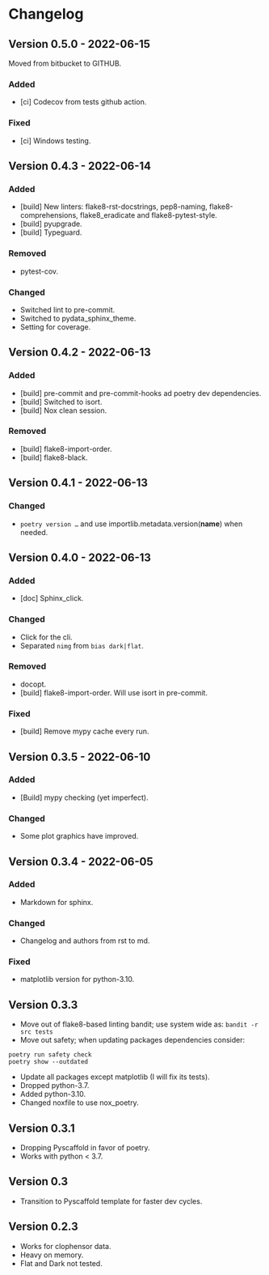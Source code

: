 # Changelog

## Version 0.5.0 - 2022-06-15
Moved from bitbucket to GITHUB.

### Added
- [ci] Codecov from tests github action.

### Fixed
- [ci] Windows testing.

## Version 0.4.3 - 2022-06-14
### Added
- [build] New linters: flake8-rst-docstrings, pep8-naming, flake8-comprehensions,
flake8_eradicate and  flake8-pytest-style.
- [build] pyupgrade.
- [build] Typeguard.

### Removed
- pytest-cov.

### Changed
- Switched lint to pre-commit.
- Switched to pydata_sphinx_theme.
- Setting for coverage.

## Version 0.4.2 - 2022-06-13
### Added
- [build] pre-commit and pre-commit-hooks ad poetry dev dependencies.
- [build] Switched to isort.
- [build] Nox clean session.

### Removed
- [build] flake8-import-order.
- [build] flake8-black.

## Version 0.4.1 - 2022-06-13
### Changed
- `poetry version …` and use importlib.metadata.version(__name__) when needed.

## Version 0.4.0 - 2022-06-13
### Added
- [doc] Sphinx_click.

### Changed
- Click for the cli.
- Separated `nimg` from `bias dark|flat`.

### Removed
- docopt.
- [build] flake8-import-order. Will use isort in pre-commit.

### Fixed
- [build] Remove mypy cache every run.

## Version 0.3.5 - 2022-06-10
### Added
- [Build] mypy checking (yet imperfect).

### Changed
- Some plot graphics have improved.

## Version 0.3.4 - 2022-06-05
### Added
- Markdown for sphinx.

### Changed
- Changelog and authors from rst to md.

### Fixed
- matplotlib version for python-3.10.

## Version 0.3.3
-   Move out of flake8-based linting bandit; use system wide as:
```bandit -r src tests```
-   Move out safety; when updating packages dependencies consider:
```
poetry run safety check
poetry show --outdated
```
-   Update all packages except matplotlib (I will fix its tests).
-   Dropped python-3.7.
-   Added python-3.10.
-   Changed noxfile to use nox_poetry.

## Version 0.3.1
-   Dropping Pyscaffold in favor of poetry.
-   Works with python \< 3.7.

## Version 0.3
-   Transition to Pyscaffold template for faster dev cycles.

## Version 0.2.3
-   Works for clophensor data.
-   Heavy on memory.
-   Flat and Dark not tested.
